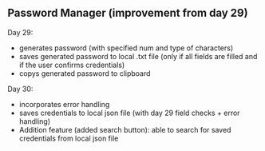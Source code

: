 ## Password Manager (improvement from day 29)

Day 29:
* generates password (with specified num and type of characters)
* saves generated password to local .txt file (only if all fields are filled and if the user confirms credentials)
* copys generated password to clipboard

Day 30:
* incorporates error handling
* saves credentials to local json file  (with day 29 field checks + error handling)
* Addition feature (added search button): able to search for saved credentials from local json file
